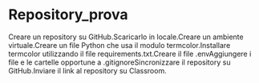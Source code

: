 # Repository_prova
Creare un repository su GitHub.Scaricarlo in locale.Creare un ambiente virtuale.Creare un file Python che usa il modulo termcolor.Installare termcolor utilizzando il file requirements.txt.Creare il file .envAggiungere i file e le cartelle opportune a .gitignoreSincronizzare il repository su GitHub.Inviare il link al repository su Classroom.
